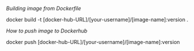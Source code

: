*Building image from Dockerfile*

docker build -t [docker-hub-URL]/[your-username]/[image-name]:version .

*How to push image to Dockerhub*
  
docker push [docker-hub-URL]/[your-username]/[image-name]:version
